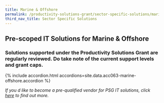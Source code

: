 ```yaml
---
title: Marine & Offshore
permalink: /productivity-solutions-grant/sector-specific-solutions/marine-offshore/
third_nav_title: Sector Specific Solutions
---
```


## Pre-scoped IT Solutions for Marine & Offshore

### Solutions supported under the Productivity Solutions Grant are regularly reviewed. Do take note of the current support levels and grant caps.

{% include accordion.html accordions=site.data.acc063-marine-offshore.accordion %}

_If you d like to become a pre-qualified vendor for PSG IT solutions, click <a target='_blank' href='https://www.imda.gov.sg/icmvendors' >here</a> to find out more._